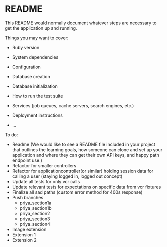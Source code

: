 # README

This README would normally document whatever steps are necessary to get the
application up and running.

Things you may want to cover:

* Ruby version

* System dependencies

* Configuration

* Database creation

* Database initialization

* How to run the test suite

* Services (job queues, cache servers, search engines, etc.)

* Deployment instructions

* ...

To do:
- Readme (We would like to see a README file included in your project that outlines the learning goals, how someone can clone and set up your application and where they can get their own API keys, and happy path endpoint use.)
- Refactor for smaller controllers
- Refactor for applicationcontroller(or similar) holding session data for calling a user (staying logged in, logged out concept)
- Update all tests for only vcr calls
- Update relevant tests for expectations on specific data from vcr fixtures
- Finalize all sad paths (custom error method for 400s response)
- Push branches
  - priya_section1a
  - priya_section1b
  - priya_section2
  - priya_section3
  - priya_section4
 - Image extension
 - Extension 1
 - Extension 2
